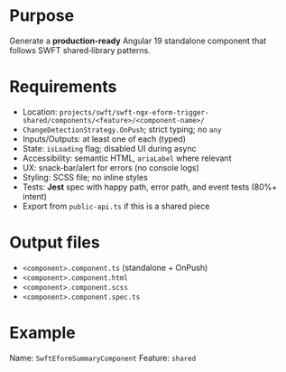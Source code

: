 # Purpose
Generate a **production‑ready** Angular 19 standalone component that follows SWFT shared‑library patterns.

# Requirements
- Location: `projects/swft/swft-ngx-eform-trigger-shared/components/<feature>/<component-name>/`
- `ChangeDetectionStrategy.OnPush`; strict typing; no `any`
- Inputs/Outputs: at least one of each (typed)
- State: `isLoading` flag; disabled UI during async
- Accessibility: semantic HTML, `ariaLabel` where relevant
- UX: snack‑bar/alert for errors (no console logs)
- Styling: SCSS file; no inline styles
- Tests: **Jest** spec with happy path, error path, and event tests (80%+ intent)
- Export from `public-api.ts` if this is a shared piece

# Output files
- `<component>.component.ts` (standalone + OnPush)
- `<component>.component.html`
- `<component>.component.scss`
- `<component>.component.spec.ts`

# Example
Name: `SwftEformSummaryComponent`
Feature: `shared`
